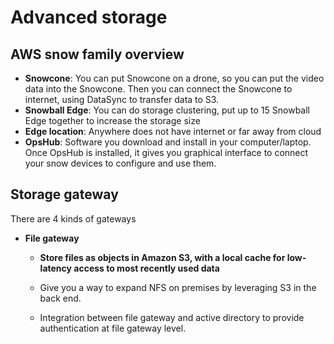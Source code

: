 # Advanced storage

## AWS snow family overview

* **Snowcone**: You can put Snowcone on a drone, so you can put the video data into the Snowcone. Then you can connect the Snowcone to internet, using DataSync to transfer data to S3. 
* **Snowball Edge**: You can do storage clustering, put up to 15 Snowball Edge together to increase the storage size
* **Edge location**: Anywhere does not have internet or far away from cloud
* **OpsHub**: Software you download and install in your computer/laptop. Once OpsHub is installed, it gives you graphical interface to connect your snow devices to configure and use them. 

## Storage gateway

There are 4 kinds of gateways

* **File gateway** 

  * **Store files as objects in Amazon S3, with a local cache for low-latency access to most recently used data**

  * Give you a way to expand NFS on premises by leveraging S3 in the back end. 
  * Integration between file gateway and active directory to provide authentication at file gateway level. 

